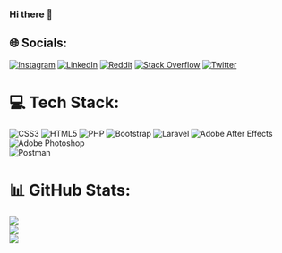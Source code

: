 ### Hi there 👋


## 🌐 Socials:
[![Instagram](https://img.shields.io/badge/Instagram-%23E4405F.svg?&style=flat-square&logo=Instagram&logoColor=white)](https://instagram.com/thakancqn) 
[![LinkedIn](https://img.shields.io/badge/LinkedIn-%230077B5.svg?&style=flat-square&logo=linkedin&logoColor=white)](https://www.linkedin.com/in/hakancqn) 
[![Reddit](https://img.shields.io/badge/Reddit-%23FF4500.svg?&style=flat-square&logo=Reddit&logoColor=white)](https://reddit.com/user/hakancan_55) 
[![Stack Overflow](https://img.shields.io/badge/-Stackoverflow-FE7A16?&style=flat-square&logo=stack-overflow&logoColor=white)](https://stackoverflow.com/users/21246858) 
[![Twitter](https://img.shields.io/badge/Twitter-%231DA1F2.svg?&style=flat-square&logo=Twitter&logoColor=white)](https://twitter.com/thakancqn) 

# 💻 Tech Stack:
![CSS3](https://img.shields.io/badge/CSS3-%231572B6.svg?style=flat-square&logo=css3&logoColor=white) 
![HTML5](https://img.shields.io/badge/HTML5-%23E34F26.svg?style=flat-square&logo=html5&logoColor=white) 
![PHP](https://img.shields.io/badge/PHP-%23777BB4.svg?style=flat-square&logo=php&logoColor=white) 
![Bootstrap](https://img.shields.io/badge/Bootstrap-%23563D7C.svg?style=flat-square&logo=bootstrap&logoColor=white) 
![Laravel](https://img.shields.io/badge/Laravel-%23FF2D20.svg?style=flat-square&logo=laravel&logoColor=white) 
![Adobe After Effects](https://img.shields.io/badge/Adobe%20After%20Effects-9999FF.svg?style=flat-square&logo=Adobe%20After%20Effects&logoColor=white) 
![Adobe Photoshop](https://img.shields.io/badge/Adobe%20Photoshop-%2331A8FF.svg?style=flat-square&logo=adobephotoshop&logoColor=white) 	
![Postman](https://img.shields.io/badge/Postman-FF6C37?style=flat-square&logo=postman&logoColor=white) 
# 📊 GitHub Stats:
![](https://github-readme-stats.vercel.app/api?username=hakancqn&theme=tokyonight&hide_border=false&include_all_commits=false&count_private=false)<br/>
![](https://github-readme-streak-stats.herokuapp.com/?user=hakancqn&theme=tokyonight&hide_border=false)<br/>
![](https://github-readme-stats.vercel.app/api/top-langs/?username=hakancqn&theme=tokyonight&hide_border=false&include_all_commits=false&count_private=false&layout=compact)

<!-- ## 🏆 GitHub Trophies
![](https://github-profile-trophy.vercel.app/?username=hakancqn&theme=tokyonight&no-frame=true&no-bg=false&margin-w=4)

### 🔝 Top Contributed Repo
![](https://github-contributor-stats.vercel.app/api?username=hakancqn&limit=5&theme=tokyonight&combine_all_yearly_contributions=true)


##  Visit Count
[![](https://visitcount.itsvg.in/api?id=hakancqn&label=Profile%20Views&color=1&icon=5&pretty=true)](https://visitcount.itsvg.in) -->

<!-- ## 💰 You can help me by Donating
[![BuyMeACoffee](https://img.shields.io/badge/Buy%20Me%20a%20Coffee-ffdd00?style=flat-square&logo=buy-me-a-coffee&logoColor=black)](https://buymeacoffee.com/hakancqn) 
[![Patreon](https://img.shields.io/badge/Patreon-F96854?style=flat-square&logo=patreon&logoColor=white)](https://patreon.com/hakancqn) 
[![Ko-Fi](https://img.shields.io/badge/Ko--fi-F16061?style=flat-square&logo=ko-fi&logoColor=white)](https://ko-fi.com/hakancqn) -->
